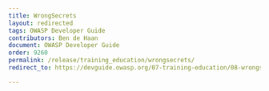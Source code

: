 ```yaml
---
title: WrongSecrets
layout: redirected
tags: OWASP Developer Guide
contributors: Ben de Haan 
document: OWASP Developer Guide
order: 9260
permalink: /release/training_education/wrongsecrets/
redirect_to: https://devguide.owasp.org/07-training-education/08-wrongsecrets/

---
```

